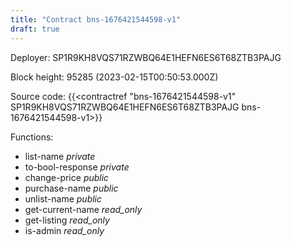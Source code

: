```yaml
---
title: "Contract bns-1676421544598-v1"
draft: true
---
```

Deployer: SP1R9KH8VQS71RZWBQ64E1HEFN6ES6T68ZTB3PAJG


 



Block height: 95285 (2023-02-15T00:50:53.000Z)

Source code: {{<contractref "bns-1676421544598-v1" SP1R9KH8VQS71RZWBQ64E1HEFN6ES6T68ZTB3PAJG bns-1676421544598-v1>}}

Functions:

* list-name _private_
* to-bool-response _private_
* change-price _public_
* purchase-name _public_
* unlist-name _public_
* get-current-name _read_only_
* get-listing _read_only_
* is-admin _read_only_
